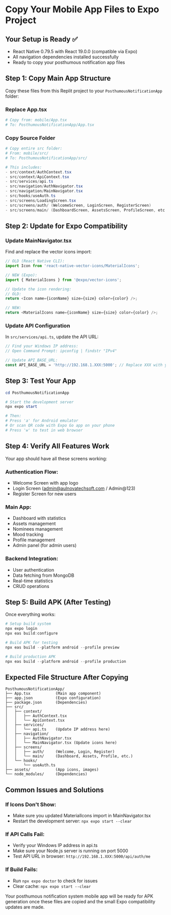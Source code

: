 # Copy Your Mobile App Files to Expo Project

## Your Setup is Ready ✅
- React Native 0.79.5 with React 19.0.0 (compatible via Expo)
- All navigation dependencies installed successfully
- Ready to copy your posthumous notification app files

## Step 1: Copy Main App Structure

Copy these files from this Replit project to your `PosthumousNotificationApp` folder:

### Replace App.tsx
```powershell
# Copy from: mobile/App.tsx
# To: PosthumousNotificationApp/App.tsx
```

### Copy Source Folder
```powershell
# Copy entire src folder:
# From: mobile/src/
# To: PosthumousNotificationApp/src/

# This includes:
- src/context/AuthContext.tsx
- src/context/ApiContext.tsx  
- src/services/api.ts
- src/navigation/AuthNavigator.tsx
- src/navigation/MainNavigator.tsx
- src/hooks/useAuth.ts
- src/screens/LoadingScreen.tsx
- src/screens/auth/ (WelcomeScreen, LoginScreen, RegisterScreen)
- src/screens/main/ (DashboardScreen, AssetsScreen, ProfileScreen, etc.)
```

## Step 2: Update for Expo Compatibility

### Update MainNavigator.tsx
Find and replace the vector icons import:

```typescript
// OLD (React Native CLI):
import Icon from 'react-native-vector-icons/MaterialIcons';

// NEW (Expo):
import { MaterialIcons } from '@expo/vector-icons';

// Update the icon rendering:
// OLD:
return <Icon name={iconName} size={size} color={color} />;

// NEW:
return <MaterialIcons name={iconName} size={size} color={color} />;
```

### Update API Configuration
In `src/services/api.ts`, update the API URL:

```typescript
// Find your Windows IP address:
// Open Command Prompt: ipconfig | findstr "IPv4"

// Update API_BASE_URL:
const API_BASE_URL = 'http://192.168.1.XXX:5000'; // Replace XXX with your actual IP
```

## Step 3: Test Your App

```powershell
cd PosthumousNotificationApp

# Start the development server
npx expo start

# Then:
# Press 'a' for Android emulator
# Or scan QR code with Expo Go app on your phone
# Press 'w' to test in web browser
```

## Step 4: Verify All Features Work

Your app should have all these screens working:

### Authentication Flow:
- Welcome Screen with app logo
- Login Screen (admin@aulnovatechsoft.com / Admin@123)
- Register Screen for new users

### Main App:
- Dashboard with statistics
- Assets management
- Nominees management  
- Mood tracking
- Profile management
- Admin panel (for admin users)

### Backend Integration:
- User authentication
- Data fetching from MongoDB
- Real-time statistics
- CRUD operations

## Step 5: Build APK (After Testing)

Once everything works:

```powershell
# Setup build system
npx expo login
npx eas build:configure

# Build APK for testing
npx eas build --platform android --profile preview

# Build production APK
npx eas build --platform android --profile production
```

## Expected File Structure After Copying

```
PosthumousNotificationApp/
├── App.tsx           (Main app component)
├── app.json          (Expo configuration)
├── package.json      (Dependencies)
├── src/
│   ├── context/
│   │   ├── AuthContext.tsx
│   │   └── ApiContext.tsx
│   ├── services/
│   │   └── api.ts    (Update IP address here)
│   ├── navigation/
│   │   ├── AuthNavigator.tsx
│   │   └── MainNavigator.tsx (Update icons here)
│   ├── screens/
│   │   ├── auth/     (Welcome, Login, Register)
│   │   └── main/     (Dashboard, Assets, Profile, etc.)
│   └── hooks/
│       └── useAuth.ts
├── assets/           (App icons, images)
└── node_modules/     (Dependencies)
```

## Common Issues and Solutions

### If Icons Don't Show:
- Make sure you updated MaterialIcons import in MainNavigator.tsx
- Restart the development server: `npx expo start --clear`

### If API Calls Fail:
- Verify your Windows IP address in api.ts
- Make sure your Node.js server is running on port 5000
- Test API URL in browser: `http://192.168.1.XXX:5000/api/auth/me`

### If Build Fails:
- Run `npx expo doctor` to check for issues
- Clear cache: `npx expo start --clear`

Your posthumous notification system mobile app will be ready for APK generation once these files are copied and the small Expo compatibility updates are made.